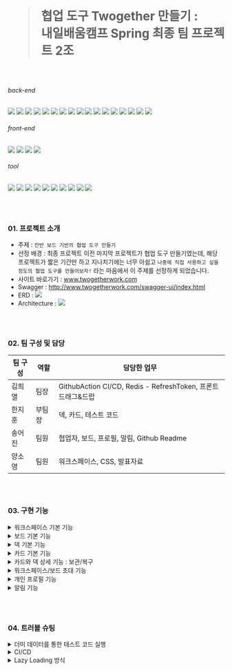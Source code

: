 <h1>
  
> 협업 도구 Twogether 만들기 : <br> 내일배움캠프 Spring 최종 팀 프로젝트 2조

</h1>

<br>

  <h6>back-end</h6>
<p style="display: block;">
    <img src="https://img.shields.io/badge/java-007396?style=for-the-badge&logo=java&amp;logoColor=white">
    <img src="https://camo.githubusercontent.com/c1fc168684171582321954905e8b9dc4f59810243ed85e645f3b7938ee3145cb/68747470733a2f2f696d672e736869656c64732e696f2f62616467652f6d7973716c2d3434373941313f7374796c653d666f722d7468652d6261646765266c6f676f3d6d7973716c266c6f676f436f6c6f723d7768697465" data-canonical-src="https://img.shields.io/badge/mysql-4479A1?style=for-the-badge&amp;logo=mysql&amp;logoColor=white">
    <img src="https://img.shields.io/badge/H2-0000bb?style=for-the-badge&logo=H2&amp;logoColor=white">
    <img src="https://img.shields.io/badge/redis-%23DD0031.svg?style=for-the-badge&logo=redis&logoColor=white">
    <img src="https://img.shields.io/badge/Spring-6DB33F.svg?style=for-the-badge&logo=Spring&logoColor=white">
    <img src="https://img.shields.io/badge/Spring%20Security-6DB33F.svg?style=for-the-badge&logo=Spring-Security&logoColor=white">
    <img src="https://img.shields.io/badge/Spring%20Boot-6DB33F.svg?style=for-the-badge&logo=Spring-Boot&logoColor=white">
    <img src="https://camo.githubusercontent.com/a4797e4acda6db88d63a7a0ef7332bd6a3e7cf9282fa0d7d1af6605efe11929c/68747470733a2f2f696d672e736869656c64732e696f2f62616467652f537072696e672044617461204a50412d3644423333463f7374796c653d666f722d7468652d6261646765266c6f676f3d266c6f676f436f6c6f723d7768697465" data-canonical-src="https://img.shields.io/badge/Spring Data JPA-6DB33F?style=for-the-badge&amp;logo=&amp;logoColor=white">
    <img src="https://img.shields.io/badge/AWS-%23FF9900.svg?style=for-the-badge&logo=amazon-aws&logoColor=white">
    <img src="https://img.shields.io/badge/AWS EC2-f90?style=for-the-badge&logo=amazon-awsec2&logoColor=white">
    <img src="https://img.shields.io/badge/AWS CodeDeploy-f90?style=for-the-badge&logo=amazon-aws-CodeDeploy-f90&logoColor=white">
    <img src="https://img.shields.io/badge/AWS RDS-f90?style=for-the-badge&logo=amazon-aws-RDS-f90&logoColor=white">
    <img src="https://img.shields.io/badge/AWS S3-f90.svg?style=for-the-badge&logo=amazon-aws-S3&logoColor=white">
    <img src="https://img.shields.io/badge/AWS ElastiCache-f90.svg?style=for-the-badge&logo=ElastiCache&logoColor=white">
    <img src="https://camo.githubusercontent.com/78f3152017f7dae410d842069791c2518dfc6d1a842e50b99ad5c4ed30ee0ae4/68747470733a2f2f696d672e736869656c64732e696f2f62616467652f48696265726e6174652d3539363636433f7374796c653d666f722d7468652d6261646765266c6f676f3d68696265726e617465266c6f676f436f6c6f723d7768697465" data-canonical-src="https://img.shields.io/badge/Hibernate-59666C?style=for-the-badge&amp;logo=hibernate&amp;logoColor=white">
    <img src="https://camo.githubusercontent.com/c0f71772804c86d0f144ce923027aff25e8d761c6b791d2de6698607e21c5465/68747470733a2f2f696d672e736869656c64732e696f2f62616467652f677261646c652d3032333033413f7374796c653d666f722d7468652d6261646765266c6f676f3d677261646c65266c6f676f436f6c6f723d7768697465" data-canonical-src="https://img.shields.io/badge/gradle-02303A?style=for-the-badge&amp;logo=gradle&amp;logoColor=white">
    <img src="https://camo.githubusercontent.com/5af78a02d0f7a4b8a759f9580ce718287a0626f80a55c38ad0bac83e0b31f94d/68747470733a2f2f696d672e736869656c64732e696f2f62616467652f4a57542d3030303030303f7374796c653d666f722d7468652d6261646765266c6f676f3d6a736f6e776562746f6b656e73266c6f676f436f6c6f723d7768697465" data-canonical-src="https://img.shields.io/badge/JWT-000000?style=for-the-badge&amp;logo=jsonwebtokens&amp;logoColor=white">
  </p>

  <h6>front-end</h6>
  <p style="display: block;">
    <img src="https://img.shields.io/badge/html5-%23E34F26.svg?style=for-the-badge&logo=html5&logoColor=white">
    <img src="https://img.shields.io/badge/css3-%231572B6.svg?style=for-the-badge&logo=css3&logoColor=white">
    <img src="https://img.shields.io/badge/javascript-%23323330.svg?style=for-the-badge&logo=javascript&logoColor=%23F7DF1E">
    <img src="https://img.shields.io/badge/Thymeleaf-005f0f.svg?style=for-the-badge&logo=Thymeleaf-&logoColor=white">
  </p>
  
  <h6>tool</h6>
  <p style="display: block;">
    <img src="https://camo.githubusercontent.com/699cfd7f3bb6a4e1764449f9b0da88a99a8d46bee71b93752b15ee8fbca5026a/68747470733a2f2f696d672e736869656c64732e696f2f62616467652f496e74656c6c694a20494445412d3030303030303f7374796c653d666f722d7468652d6261646765266c6f676f3d496e74656c6c694a2049444541266c6f676f436f6c6f723d7768697465" data-canonical-src="https://img.shields.io/badge/IntelliJ IDEA-000000?style=for-the-badge&amp;logo=IntelliJ IDEA&amp;logoColor=white">
    <img src="https://img.shields.io/badge/GitHub-181717.svg?style=for-the-badge&logo=GitHub&logoColor=white">
    <img src="https://img.shields.io/badge/github%20actions-%232671E5.svg?style=for-the-badge&logo=githubactions&logoColor=white">
    <img src="https://img.shields.io/badge/Git-F05032.svg?style=for-the-badge&logo=Git&logoColor=white">
    <img src="https://camo.githubusercontent.com/3f0e26b0951bab845a1bb9a7198ecca0da272e462921b6edd85879f3673b6927/68747470733a2f2f696d672e736869656c64732e696f2f62616467652f506f73746d616e2d4646364333373f7374796c653d666f722d7468652d6261646765266c6f676f3d706f73746d616e266c6f676f436f6c6f723d7768697465" data-canonical-src="https://img.shields.io/badge/Postman-FF6C37?style=for-the-badge&amp;logo=postman&amp;logoColor=white">
    <img src="https://img.shields.io/badge/figma-%23F24E1E.svg?style=for-the-badge&logo=figma&logoColor=white">
    <img src="https://img.shields.io/badge/Swagger-85EA2D.svg?style=for-the-badge&logo=Swagger&logoColor=black">
    <img src="https://camo.githubusercontent.com/c37f52fc7f77f8a8fd16a733a91c75278dcb3149e14c24a2203d7f7217bb4643/68747470733a2f2f696d672e736869656c64732e696f2f62616467652f536c61636b2d3441313534423f7374796c653d666f722d7468652d6261646765266c6f676f3d536c61636b266c6f676f436f6c6f723d7768697465" data-canonical-src="https://img.shields.io/badge/Slack-4A154B?style=for-the-badge&amp;logo=Slack&amp;logoColor=white">
    <img src="https://img.shields.io/badge/Notion-000000.svg?style=for-the-badge&logo=Notion&logoColor=white">
    <img src="https://img.shields.io/badge/Trello-%23026AA7.svg?style=for-the-badge&logo=Trello&logoColor=white">
  </p>

<br><br>

<h3>01. 프로젝트 소개</h3>

* 주제 : `칸반 보드 기반의 협업 도구 만들기`
* 선정 배경 : 최종 프로젝트 이전 마지막 프로젝트가 협업 도구 만들기였는데, 해당 프로젝트가 짧은 기간만 하고 지나치기에는 너무 아쉽고 `나중에 직접 사용하고 싶을 정도의 협업 도구를 만들어보자!` 라는 마음에서 이 주제를 선정하게 되었습니다.
* 사이트 바로가기 : www.twogetherwork.com
* Swagger : http://www.twogetherwork.com/swagger-ui/index.html
* ERD :
  <img src="https://github.com/song-eojin/song-eojin.github.io/assets/122079064/683a5763-d601-4755-83e6-43327bf9e403">
* Architecture : 
  <img src="https://github.com/song-eojin/song-eojin.github.io/assets/122079064/2ea42782-53d6-4875-932a-67c07654d584">

<br><br>

<h3>02. 팀 구성 및 담당</h3>

| 팀 구성 | 역할 | 담당한 업무 |
|------|------|--------------------------------------------------------|
| 김희열 | 팀장 | GithubAction CI/CD, Redis - RefreshToken, 프론트 드래그&드랍 |
| 한지훈 | 부팀장 | 덱, 카드, 테스트 코드 |
| 송어진 | 팀원 | 협업자, 보드, 프로필, 알림, Github Readme |
| 양소영 | 팀원 | 워크스페이스, CSS, 발표자료 |

<br><br>

<h3>03. 구현 기능</h3>

<details>
<summary>워크스페이스 기본 기능</summary>
<div markdown="1">
  
 * 사용자가 회원 가입 시 생성 가능한 가장 큰 작업 공간입니다. 
 * 큰 단위의 작업을 모아두기 위해 필요한 공간입니다. (ex. 프로젝트, 일정)
   <img src="https://github.com/song-eojin/song-eojin.github.io/assets/122079064/65dbf30e-f264-444c-a806-82a0661cf59b">

</div>
</details>

<details>
<summary>보드 기본 기능</summary>
<div markdown="1">
  
 * 워크스페이스 내에서 생성 가능한 작업 공간입니다. 
 * 워크스페이스 내 작업을 구분하기 위해 필요한 공간입니다. (ex. 백엔드/프론트엔드/기획, 회사 일정/개인 일정)
   <img src="https://github.com/song-eojin/song-eojin.github.io/assets/122079064/0b763c0f-ceef-4b6f-bc9d-dd4e6deb493c">
 
</div>
</details>
        
<details>
<summary>덱 기본 기능</summary>
<div markdown="1">
  
 * 보드 내에서 생성 가능한 작업 공간입니다.
 * 보드 내 작업을 정리하기 위해 필요한 공간입니다. (ex. To do/In progress/Done, 첫째 주/둘째 주/셋째 주/넷째 주/다섯째 주)
 * 각 덱의 순서를 중요도, 편의 상의 배치를 위해 순서를 임의로 바꿀 수 있습니다.
   <img src="https://github.com/song-eojin/song-eojin.github.io/assets/122079064/199b7ea8-5818-49bb-ba88-6002bdc41be2">
</div>
</details>

<details>
<summary>카드 기본 기능</summary>
<div markdown="1">
  
 * 덱 내에서 생성 가능한 작업 공간입니다.
 * 덱 내 작업을 세분화하기 위해 필요한 공간입니다. (ex. 댓글/로그인/카드 이동, 보고서 작성하기/병원 가기)
 * 각 카드의 순서도 임의로 바꿀 수 있으며, 다른 보드로 이동도 가능합니다.
 * 각 카드 내 작업 현황을 알기 쉽게 만들어 주는 체크 리스트가 있습니다.
 * 각 카드를 덱 외의 방법으로 분류하기 위한 라벨 기능, 카드 작업자 할당 기능, 마감일 기능도 있으나 아직 프론트에는 구현이 안되어 있습니다.
   <img src="https://github.com/song-eojin/song-eojin.github.io/assets/122079064/3d730d4a-9913-4539-8d06-b7acfdae38dc">
   
</div>
</details>

<details>
<summary>카드와 덱 상세 기능 : 보관/복구</summary>
<div markdown="1">
  
 * 카드와 덱은 실질적으로 작업할 때 가장 많이 생성되고, 삭제되는 요소입니다.
 * 하지만 ‘협업’ 프로젝트 도구인 만큼 여러 사람이 같이 관리하다 보니 실수로, 소통 오류로 삭제되는 일이 빈번하고, 협의 하에 삭제했으나 나중에 다시 필요해지는 경우도 생기기 때문에 해당 요소들을 바로 삭제하는 것이 아닌, 보관 과정을 거치게 합니다.
 * 보관된 덱과 카드는 실제 작업 환경에서는 보이지 않지만 설정 창에서 쉽게 조회하고, 복구할 수 있습니다.
   <img src="https://github.com/song-eojin/song-eojin.github.io/assets/122079064/eaa3fc92-5261-46ea-9df5-ef394b3f6732">
</div>
</details>
        
<details>
<summary>워크스페이스/보드 초대 기능</summary>
<div markdown="1">
  
 * 워크스페이스, 보드에는 각각의 초대 기능이 있습니다.
 * 워크스페이스에서 초대된 유저는 해당 워크스페이스 내 보드들을 전부 조회할 수 있으며, 작업할 수 있습니다.
 * `보드에서 초대된 유저는 해당 보드만 작업할 수 있으며, 해당 보드가 포함된 워크스페이스의 다른 보드들에는 접근 권한이 없습니다.`
   * 워크스페이스 협업자 초대 기능   
     <img src="https://github.com/song-eojin/song-eojin.github.io/assets/122079064/9e1da668-a44e-4666-b405-1f511c774512">
   * 보드 협업자 초대 기능 : 권한 제어 목적
     <img src="https://github.com/song-eojin/song-eojin.github.io/assets/122079064/5a717342-76d4-45c5-948a-879a1f9b5b75">
   
</div>
</details> 
  
<details>
<summary>개인 프로필 기능</summary>
<div markdown="1">
  
 * 상단의 프로필 이미지를 클릭하면 좌측에 개인 프로필 창이 나타납니다. 
 * 프로필 정보, 이미지 수정 버튼을 눌러 자신의 문구와 멋진 사진을 등록하면 정보와 사진과 업데이트 됩니다.
   <img src="https://github.com/song-eojin/song-eojin.github.io/assets/122079064/a5a21234-299b-47b1-9004-f89fe356aa0b">
</div>
</details> 

<details>
<summary>알림 기능</summary>
<div markdown="1">
  
 * `특정 이벤트`가 발생했을 때 이벤트를 전송하고, 읽지 않은 이벤트가 있다면 프로필에 초록색 불이 들어옵니다.
   <img src="https://github.com/song-eojin/song-eojin.github.io/assets/122079064/fd9b5ddf-8913-40f6-a1b7-74a61760a4ac">
   <img src="https://github.com/song-eojin/song-eojin.github.io/assets/122079064/0b564e67-1529-4148-a11c-2102147129a4">
   
    <details>
    <summary>특정 이벤트의 종류</summary>
    <div markdown="1">
      
    * 카드 설명 수정 이벤트
    * 카드 마감일 수정 이벤트
    * 카드 댓글 생성 이벤트
    * 카드 작업자 할당 이벤트
    * 보드 협업자 초대 이벤트
    * 워크스페이스 협업자 초대 이벤트
      <img src="https://github.com/song-eojin/song-eojin.github.io/assets/122079064/db77ff55-134b-49c3-98d3-3a9912f8a7c7">
      <img src="https://github.com/song-eojin/song-eojin.github.io/assets/122079064/dbb50d18-6564-4783-a78c-9df65a2371cd">
      
    </div>
    </details>      

    <details>
    <summary>알림 버튼의 종류</summary>
    <div markdown="1">
      
    * 만약 알림을 모두 읽음 상태로 바꾸면 아래와 같이, 알림 배지의 형광 초록 불이 꺼집니다.
      <img src="https://github.com/song-eojin/song-eojin.github.io/assets/122079064/1e3d610b-4e94-49a2-9fc1-ac4eb159abd9">
      
    * 알림 삭제 버튼을 누르면 “알림을 삭제하시겠습니까?”라는 문구를 통해 확인을 받은 후, 확인을 누르면 알림이 삭제 됩니다.
      <img src="https://github.com/song-eojin/song-eojin.github.io/assets/122079064/3104cb3b-a5bf-441c-af52-380818d21cf5">
      
    * 알림이 없거나 알림을 모두 삭제한 경우에는 아래와 같이 “도착한 알림이 없습니다.”라는 문구로 대체됩니다.
      <img src="https://github.com/song-eojin/song-eojin.github.io/assets/122079064/01364406-4d7a-4b1c-91b7-a1b50810addc">
      
    </div>
    </details>      
</div>
</details> 

<br><br>

<h3>04. 트러블 슈팅</h3>

<details>
<summary>더미 데이터를 통한 테스트 코드 실행</summary>
<div markdown="1">
  <br>
  
* ❗문제 발생
  * 각 메서드를 실행할 때마다 발생하는 공통 로직이 존재하여 이를 @BeforeEach 로 각 메서드를 실행할 때마다 실행하고자 함.      
  * 이를 해결하기 위해 기존에는 아래의 방식으로 데이터를 DB에 저장함.
  * 단일 인스턴스를 생성할 때야 편하지만 복수의 인스턴스를 생성해야 할 때는 코드의 길이가 길어지고 번잡해지는 문제를 발견함.
  * e.g. 보드 관련된 로직을 테스트하기 위해선 회원 가입과 워크스페이스 생성 작업이 사전에 이루어져야 한다.
        
        // UserServiceTest.java

        @BeforeEach
        void signUp() {
            // given
            String email = "user2024@email.com";
            String password = "user123!@#";
            boolean admin = false;
            String adminToken = "";
        
            encoder = new BCryptPasswordEncoder();
            SignupRequestDto request = SignupRequestDto.builder().email(email).password(password)
                .admin(admin).adminToken(adminToken).build();
        
            // when
            User signed = userService.signup(request);
        
            // then
            Assertions.assertEquals(email, signed.getEmail());
            Assertions.assertTrue(encoder.matches(password, signed.getPassword()));
            Assertions.assertEquals(UserRoleEnum.USER, signed.getRole());
            user = signed;
        }
    
<br>
        
* ❓ 해결책 탐구
  * 더미 데이터 : 대용량 데이터를 테스트 실행 전에 준비할 필요가 있거나 연쇄적으로 매핑된 객체들을 순서대로 미리 만들어 놓기에 편리함.

<br>
        
* ➡️ 결과
        
  * 첫째, 테스트 전에 SQL을 통해 더미 데이터 생성하고, h2에 저장
        
           // data.sql
       
        	-- workspace 테이블 생성
        	CREATE TABLE IF NOT EXISTS workspace (
        	    id LONG PRIMARY KEY,
        	    title VARCHAR(50),
        	    icon VARCHAR(50),
        	    user_id LONG,
        	    created_at datetime,
        	    modified_at datetime,
        	    FOREIGN KEY (user_id) REFERENCES users(id)
        	);
        	
        	-- 더미 workspace 데이터 삽입
        	INSERT INTO workspace (id, title, icon, user_id, created_at, modified_at) VALUES
        	(1, 'Workspace 1', 'test', 1, '2023-01-01 00:00:00', '2023-01-01 00:00:00'),
        	(2, 'Workspace 2', 'test', 1, '2023-01-01 00:00:00', '2023-01-01 00:00:00'),
        	(3, 'Workspace 1', 'test', 2, '2023-01-01 00:00:00', '2023-01-01 00:00:00');
        
  * 둘째, 테스트 코드에서 더미 데이터 호출
        
            // BoardServiceTest.java
    
        		@BeforeEach
            void setUp() {
                user = userRepository.findById(1L).orElse(null);
                wp1 = wpRepository.findById(1L).orElse((null));
                wp2 = wpRepository.findById(2L).orElse((null));
                wp3 = wpRepository.findById(3L).orElse((null));
            }
</div>
</details>
        
<details>
<summary>CI/CD</summary>
<div markdown="1">

* ❗제안

  1. Github Actions로 빌드-테스트 자동화하는 CI를 구축한 것에서 더 나아가 배포 자동화까지 해보는 것이 좋을 것 같아 Githuh Actions를 통한 CD 사용을 제안
  2. 배포를 담당할 서버가 AWS EC2 서비스라는 점에서 연동이 잘 되어 배포가 쉽고 빠른 AWS CodeDeploy 사용을 결정

<br>        
        
* ❓해결책 탐구
        
        1. Github Actions CD yml 준비
        
        2. 빌드를 위한 application-key.yml과 배포 동작을 위한 appspec.yml 준비
        
        3. AWS CodeDeploy에 배포 애플리케이션과 배포 그룹 생성 후 역할 부여
        
        4. Github Actions에서 전송된 zip 파일을 보관하고 전달할 AWS S3 버킷 생성
        
        5. 배포를 담당할 EC2 서버에 CodeDeploy 역할 부여 및 CodeDeploy-agent 설치
  
  <br>            
  
* ➡️ 결과 : AWS CodeDeploy 적용 완료!
  <img src="https://github.com/song-eojin/song-eojin.github.io/assets/122079064/8ca5e5f3-4aac-4fb9-af96-7e54d7ecaf10">

  <br>            

</div>
</details>

<details>
<summary>Lazy Loading 방식</summary>
<div markdown="1">
  
* ❗문제 발생
  : 보드 협업자로 초대된 경우, 자동으로 워크스페이스 협업자로도 등록하는 로직에서 `WorkspaceCollaborator DB(워크스페이스 협업자)`에 데이터가 담기지 않는 문제 발생
        
        // 문제가 발생한 코드
        
            public void autoInviteWpCol(User user, Long wpId) {
                Workspace foundWorkspace = findWpById(wpId);
        
                // 이미 등록된 사용자 초대당하기 불가
                if (wpColRepository.existsByWorkspaceAndEmail(foundWorkspace, user.getEmail())) {
                    throw new CustomException(CustomErrorCode.WORKSPACE_COLLABORATOR_ALREADY_EXISTS);
                }
        
                // 워크스페이스 협업자로 등록
                User invitedUser = findUser(user.getEmail());
                WorkspaceCollaborator newWpCol = WpColRequestDto.toEntity(invitedUser, foundWorkspace);
        
                // 아이디 수동 할당 - 데이터가 덮어 씌어지는 문제 방지
                newWpCol.assignNewId();
                wpColRepository.save(newWpCol);
            }

<br>    
    
* ❓해결책 탐구
  * `의심 01.` <br>아래의 코드에서 foundWorkspace 변수와 invitedUser 변수의 필드에 null 값이 담기고, $$_hibernate_interceptor 안에 실제 데이터가 담기는 현상이 발생했다. <br><br>우선 Hibernate Interceptor가 무엇인지 알아보았다. Hibernate가 엔티티의 상태를 추적하고 데이터베이스 작업 전/후에 사용자 정의 로직을 실행하는 역할을 한다고 한다. 현 문제 상황과 연관이 있을 가능성이 높아 보이지는 않는다..!

  <br><br>
        
  * `의심 02.` Lazy Loading과 관련된 문제일 수 있다는 가정 하에 해결책을 탐구하기 시작했다. 우선 Lazy Loading은 연관된 엔티티를 필요한 시점에 데이터베이스에서 로드 하는 방식으로, 현 문제 상황과 관련이 있을 지도 모른다고 생각한 이유는 다음과 같다.<br><br>둘의 연관성을 살펴보면.. JPA Entity를 로드할 때 연관된 엔티티를 FetchType.LAZY로 설정한 경우, FetchType.LAZY로 설정된 연관 엔티티는 실제로 필요한 시점에 데이터베이스에서 가져오기 때문에 해당 필드에 접근이 생기기 전에는 초기화되지 않는다.<br><br>즉, Lazy Loading 방식을 사용하면 JPA는 연관 관계를 맺고 있는 Workspace Collaborator db에 접근하는 것을 지연시키고..<br><br>이로 인해, workspace를 통해 연관된 엔티티를 거쳐서 wpColRepository에 직접 user를 save 시키더라도, workspace와 연관 관계를 맺고 있는 WorkspaceCollaborator 필드에 접근하는 로직이 없어서, Lazy Loading에 의해 WorkspaceCollaborator db 접근이 지연될 수 있을 거라 생각한 것이다.
        
<br><br>
    
* ✅ 문제 확인 <br>Lazy Loading 방식을 사용하면 JPA는 연관 관계를 맺고 있는 WorkspaceCollaborator DB에 접근하는 것을 지연시킨다.

<br><br>
    
* 💡 첫 번째 해결 방법 :  `Eager Loading 방식으로 바꾸기`
        
  최종적으로 워크스페이스 협업자를 DB에 저장하고 싶은 것이므로, Workspace를 통해 연관 Entity인 WorkspaceCollaborator를 즉시 로드할 수 있도록 Eager Loading 방식을 사용하였다.
        
        // 수정한 코드
  
        @Builder
        @Entity
        @Getter
        @NoArgsConstructor
        @AllArgsConstructor
        public class Workspace extends Timestamped {
                       .
                       .
                       .
            @Builder.Default
            @OneToMany(mappedBy = "workspace", fetch = FetchType.EAGER)
            private List<WorkspaceCollaborator> workspaceCollaborators = new ArrayList<>();
        
        성공적으로 DB에 협업자가 등록된다!
        <img src="https://github.com/song-eojin/song-eojin.github.io/assets/122079064/b3f78952-a6ab-46d7-bf95-d02421a374c4">

        
* ⚠️ 첫 번째 해결방법의 문제점<br><br> : 위와 같이 WorkspaceCollaborator Entity를 Eager Loading 방식으로 설정했을 때 `JPA N+1 문제`로 인한 성능 이슈가 발생할 수 있다.<br>즉, 하나의 Workspace만 조회를 해도 각각의 Workspace가 가진 WorkspaceCollaborator 모두를 조회하는 것이다.

<br>
    
* 💡 두 번째 해결책 : `JPQL의 JOIN FETCH 및 Fetch Join 전략 사용하기`
  
  연관 엔티티와 함께 현재 엔티티를 로딩함으로, Lazy Loading 방식을 사용하면서 발생한 `WorkspaceCollaborator DB에 접근하는 것을 지연되어 협업 멤버가 DB에 Save되지 않는 문제`를 해결할 수 있다.
        
  다소 쿼리 문이 복잡해질 가능성이 있지만 우리가 직면한 상황에서는 이것이 문제가 되지는 않는다.
        
        public Workspace findWpById(Long wpId) {
            return wpRepository.findByIdWithCollaborators(wpId).orElseThrow(() ->
                new CustomException(CustomErrorCode.WORKSPACE_NOT_FOUND));
        }
        
  뿐만 아니라 Eager Loading 방식을 사용하였을 때 발생하는 불필요한 데이터까지 로딩되는 문제, 그리고 아래와 같이 JOIN을 통해 하나의 쿼리 문으로 작동하기 때문에 N+1 쿼리 문제까지 해결이 된다.
        
        SELECT w FROM Workspace w
        JOIN FETCH w.workspaceCollaborators
        WHERE w.id = :wpId
                
    
* 💡 세 번째 해결책 : `Lazy Loading 방식을 사용하면서 Transaction 내에서 필드에 접근하기`
        
        성능을 높이기 위해 필요한 경우에만 데이터를 로드하는 Lazy Loading 방식을 유지하면서, workspaceCollaborator 필드에 접근하는 로직 추가하면 어떨까?
        
        // 수정한 코드
        @Builder
        @Entity
        @Getter
        @NoArgsConstructor
        @AllArgsConstructor
        public class Workspace extends Timestamped {
                       .
                       .
                       .
            @Builder.Default
            @OneToMany(mappedBy = "workspace") // default가 LAZY
            private List<WorkspaceCollaborator> workspaceCollaborators = new ArrayList<>();
                       .
                       .
                       .
            // Lazy Loading을 강제로 발생시켜 workspaceCollaborator 필드를 로드하는 메서드
            public List<WorkspaceCollaborator> loadWorkspaceCollaborators() {
                if (this.workspaceCollaborators == null) {
                    // Lazy Loading을 발생시키기 위해 size() 메서드를 호출
                    this.workspaceCollaborators.size();
                }
                return this.workspaceCollaborators;
            }
        }
        
  loadWorkspaceCollaborators 메서드 호출이 Lazy Loading을 강제로 발생시켜 데이터베이스에서 연관된 workspaceCollaborators 정보를 로드하고 성공적으로 workspaceCollaborator db에 접근할 수 있게 된다.
        
        @Service
        @RequiredArgsConstructor
        public class WpColService {
                                     .
                                     .
                                     .
            public void autoInviteWpCol(User user, Long wpId) {
                Workspace foundWorkspace = findWpById(wpId);
        
                // workspaceCollaborators 필드를 로드하여 Lazy Loading을 강제로 발생시키기
                foundWorkspace.loadWorkspaceCollaborators();
        
                // 이미 등록된 사용자 초대당하기 불가
                if (wpColRepository.existsByWorkspaceAndEmail(foundWorkspace, user.getEmail())) {
                    throw new CustomException(CustomErrorCode.WORKSPACE_COLLABORATOR_ALREADY_EXISTS);
                }
        
                // 워크스페이스 협업자로 등록
                User invitedUser = findUser(user.getEmail());
                WorkspaceCollaborator newWpCol = WpColRequestDto.toEntity(invitedUser, foundWorkspace);
        
                // 아이디 수동 할당 - 데이터가 덮어 씌어지는 문제 방지
                newWpCol.assignNewId();
                wpColRepository.save(newWpCol);
            }
        
<br>
    
* ⚠️ 고민<br>
      연관 엔티티를 단순히 저장하고자 하는 상황에서 Fetch Join 방식과 Transaction 내에서 필드에 접근하여 데이터를 로드하는 방식 중 무엇이 더 우리 프로젝트에 적합한 방법일까?<br><br>둘의 차이점은 코드가 실행되는 위치가 다르다는 것이다.<br><br>우선 Fetch Join 방식은 데이터 레벨에서 동작하며 속도가 빠르다는 장점이 있다. 반면, 트랜잭션 내 필드 접근을 통한 Lazy Loading 방식은 JVM에서 동작한다는 차이가 있다.
  
<br>

* ➡️ 결론<br>
      첫째, 연관 엔티티를 단순히 저장하는 행위는 빠른 처리 속도가 필요하지 않다.<br><br>
      둘째, 우리 프로젝트는 추후 작업될 동시성 문제와 관련하여 프로젝트의 전체적인 처리 속도가 중요하므로, 다른 작업에서는 최대한 데이터베이스에 부하를 주지 않는 것이 좋다.<br><br>Lazy Loading 방식을 사용함으로써 발생한 문제를 해결하기 위해, 앞선 두 가지 논거를 들어 세 번째 해결 방법에 해당하는 트랜잭션 내 필드 접근을 통한 방식을 사용하겠다는 결론을 내렸다.
  
  <br>
  
</div>
</details>
  
<br><br>
